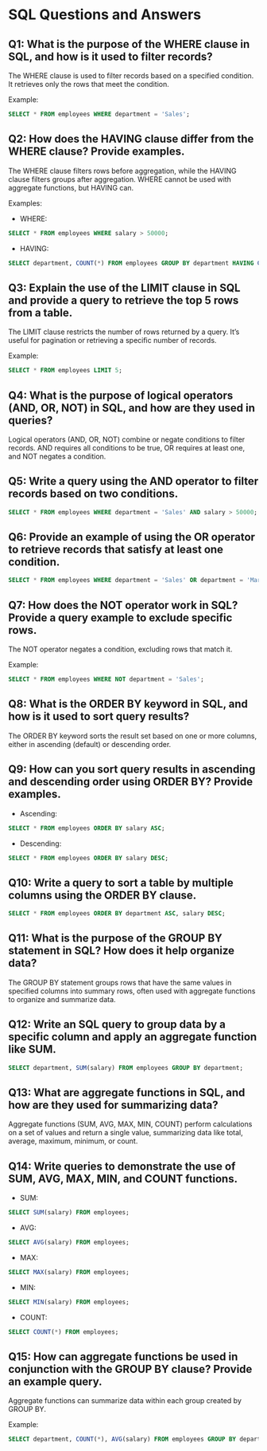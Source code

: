 # SQL Questions and Answers

## Q1: What is the purpose of the WHERE clause in SQL, and how is it used to filter records?
The WHERE clause is used to filter records based on a specified condition. It retrieves only the rows that meet the condition.

Example:
```sql
SELECT * FROM employees WHERE department = 'Sales';
```

## Q2: How does the HAVING clause differ from the WHERE clause? Provide examples.
The WHERE clause filters rows before aggregation, while the HAVING clause filters groups after aggregation. WHERE cannot be used with aggregate functions, but HAVING can.

Examples:
- WHERE:
```sql
SELECT * FROM employees WHERE salary > 50000;
```
- HAVING:
```sql
SELECT department, COUNT(*) FROM employees GROUP BY department HAVING COUNT(*) > 5;
```

## Q3: Explain the use of the LIMIT clause in SQL and provide a query to retrieve the top 5 rows from a table.
The LIMIT clause restricts the number of rows returned by a query. It’s useful for pagination or retrieving a specific number of records.

Example:
```sql
SELECT * FROM employees LIMIT 5;
```

## Q4: What is the purpose of logical operators (AND, OR, NOT) in SQL, and how are they used in queries?
Logical operators (AND, OR, NOT) combine or negate conditions to filter records. AND requires all conditions to be true, OR requires at least one, and NOT negates a condition.

## Q5: Write a query using the AND operator to filter records based on two conditions.
```sql
SELECT * FROM employees WHERE department = 'Sales' AND salary > 50000;
```

## Q6: Provide an example of using the OR operator to retrieve records that satisfy at least one condition.
```sql
SELECT * FROM employees WHERE department = 'Sales' OR department = 'Marketing';
```

## Q7: How does the NOT operator work in SQL? Provide a query example to exclude specific rows.
The NOT operator negates a condition, excluding rows that match it.

Example:
```sql
SELECT * FROM employees WHERE NOT department = 'Sales';
```

## Q8: What is the ORDER BY keyword in SQL, and how is it used to sort query results?
The ORDER BY keyword sorts the result set based on one or more columns, either in ascending (default) or descending order.

## Q9: How can you sort query results in ascending and descending order using ORDER BY? Provide examples.
- Ascending:
```sql
SELECT * FROM employees ORDER BY salary ASC;
```
- Descending:
```sql
SELECT * FROM employees ORDER BY salary DESC;
```

## Q10: Write a query to sort a table by multiple columns using the ORDER BY clause.
```sql
SELECT * FROM employees ORDER BY department ASC, salary DESC;
```

## Q11: What is the purpose of the GROUP BY statement in SQL? How does it help organize data?
The GROUP BY statement groups rows that have the same values in specified columns into summary rows, often used with aggregate functions to organize and summarize data.

## Q12: Write an SQL query to group data by a specific column and apply an aggregate function like SUM.
```sql
SELECT department, SUM(salary) FROM employees GROUP BY department;
```

## Q13: What are aggregate functions in SQL, and how are they used for summarizing data?
Aggregate functions (SUM, AVG, MAX, MIN, COUNT) perform calculations on a set of values and return a single value, summarizing data like total, average, maximum, minimum, or count.

## Q14: Write queries to demonstrate the use of SUM, AVG, MAX, MIN, and COUNT functions.
- SUM:
```sql
SELECT SUM(salary) FROM employees;
```
- AVG:
```sql
SELECT AVG(salary) FROM employees;
```
- MAX:
```sql
SELECT MAX(salary) FROM employees;
```
- MIN:
```sql
SELECT MIN(salary) FROM employees;
```
- COUNT:
```sql
SELECT COUNT(*) FROM employees;
```

## Q15: How can aggregate functions be used in conjunction with the GROUP BY clause? Provide an example query.
Aggregate functions can summarize data within each group created by GROUP BY.

Example:
```sql
SELECT department, COUNT(*), AVG(salary) FROM employees GROUP BY department;
```